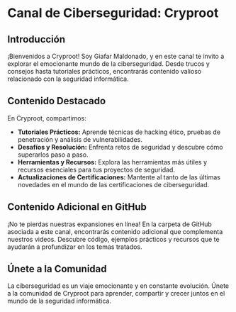   # Canal de Ciberseguridad: Cryproot

## Introducción
¡Bienvenidos a Cryproot! Soy Giafar Maldonado, y en este canal te invito a explorar el emocionante mundo de la ciberseguridad. Desde trucos y consejos hasta tutoriales prácticos, encontrarás contenido valioso relacionado con la seguridad informática.

## Contenido Destacado
En Cryproot, compartimos:

- **Tutoriales Prácticos:** Aprende técnicas de hacking ético, pruebas de penetración y análisis de vulnerabilidades.
- **Desafíos y Resolución:** Enfrenta retos de seguridad y descubre cómo superarlos paso a paso.
- **Herramientas y Recursos:** Explora las herramientas más útiles y recursos esenciales para tus proyectos de seguridad.
- **Actualizaciones de Certificaciones:** Mantente al tanto de las últimas novedades en el mundo de las certificaciones de ciberseguridad.

## Contenido Adicional en GitHub
¡No te pierdas nuestras expansiones en línea! En la carpeta de GitHub asociada a este canal, encontrarás contenido adicional que complementa nuestros videos. Descubre código, ejemplos prácticos y recursos que te ayudarán a profundizar en los temas tratados.

## Únete a la Comunidad
La ciberseguridad es un viaje emocionante y en constante evolución. Únete a la comunidad de Cryproot para aprender, compartir y crecer juntos en el mundo de la seguridad informática.

